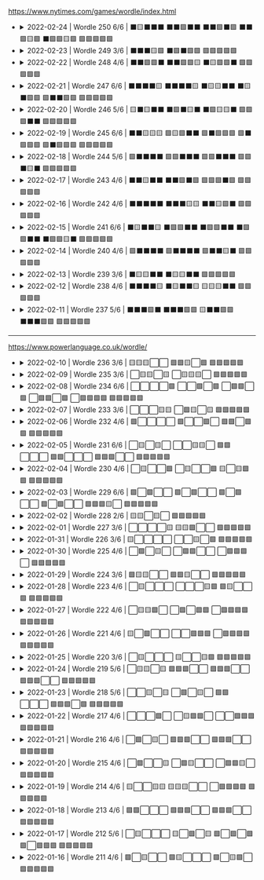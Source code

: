 https://www.nytimes.com/games/wordle/index.html


* <details>
  <summary>2022-02-24 | Wordle 250 6/6 | ⬛🟨⬛⬛⬛ ⬛⬛🟩⬛⬛ ⬛⬛🟩⬛🟩 ⬛⬛🟩🟨🟩 ⬛🟩🟩🟨🟩 🟩🟩🟩🟩🟩</summary>
    <a href="#"><img src="https://github.com/andry81/wordle-play/raw/master/games/2022-02-24/result.png" valign="middle" alt="result" /></a>
    <a href="#"><img src="https://github.com/andry81/wordle-play/raw/master/games/2022-02-24/stats.png" valign="middle" alt="stats" /></a>
  </details>

* <details>
  <summary>2022-02-23 | Wordle 249 3/6 | ⬛⬛⬛🟨🟩 ⬛🟩⬛🟩🟩 🟩🟩🟩🟩🟩</summary>
    <a href="#"><img src="https://github.com/andry81/wordle-play/raw/master/games/2022-02-23/result.png" valign="middle" alt="result" /></a>
    <a href="#"><img src="https://github.com/andry81/wordle-play/raw/master/games/2022-02-23/stats.png" valign="middle" alt="stats" /></a>
  </details>

* <details>
  <summary>2022-02-22 | Wordle 248 4/6 | ⬛⬛🟩🟩⬛ ⬛⬛🟩🟩🟨 ⬛🟨🟩🟩⬛ 🟩🟩🟩🟩🟩</summary>
    <a href="#"><img src="https://github.com/andry81/wordle-play/raw/master/games/2022-02-22/result.png" valign="middle" alt="result" /></a>
    <a href="#"><img src="https://github.com/andry81/wordle-play/raw/master/games/2022-02-22/stats.png" valign="middle" alt="stats" /></a>
  </details>

* <details>
  <summary>2022-02-21 | Wordle 247 6/6 | ⬛⬛⬛⬛🟨 ⬛⬛⬛⬛🟨 ⬛🟨🟨⬛⬛ ⬛🟨⬛🟩🟩 🟩⬛⬛🟩🟩 🟩🟩🟩🟩🟩</summary>
    <a href="#"><img src="https://github.com/andry81/wordle-play/raw/master/games/2022-02-21/result.png" valign="middle" alt="result" /></a>
    <a href="#"><img src="https://github.com/andry81/wordle-play/raw/master/games/2022-02-21/stats.png" valign="middle" alt="stats" /></a>
  </details>

* <details>
  <summary>2022-02-20 | Wordle 246 5/6 | 🟨⬛🟨⬛⬛ ⬛🟩⬛🟨⬛ ⬛🟩🟨🟨⬛ 🟩🟩🟩⬛⬛ 🟩🟩🟩🟩🟩</summary>
    <a href="#"><img src="https://github.com/andry81/wordle-play/raw/master/games/2022-02-20/result.png" valign="middle" alt="result" /></a>
    <a href="#"><img src="https://github.com/andry81/wordle-play/raw/master/games/2022-02-20/stats.png" valign="middle" alt="stats" /></a>
  </details>

* <details>
  <summary>2022-02-19 | Wordle 245 6/6 | ⬛⬛🟨🟨🟨 🟩🟨🟩⬛⬛ 🟩⬛🟩🟩🟩 🟩⬛🟩🟩🟩 🟩⬛🟩🟩🟩 🟩🟩🟩🟩🟩</summary>
    <a href="#"><img src="https://github.com/andry81/wordle-play/raw/master/games/2022-02-19/result.png" valign="middle" alt="result" /></a>
    <a href="#"><img src="https://github.com/andry81/wordle-play/raw/master/games/2022-02-19/stats.png" valign="middle" alt="stats" /></a>
  </details>

* <details>
  <summary>2022-02-18 | Wordle 244 5/6 | 🟩⬛⬛⬛⬛ 🟩🟩⬛⬛⬛ 🟩🟩⬛⬛⬛ 🟩🟩⬛🟨⬛ 🟩🟩🟩🟩🟩</summary>
    <a href="#"><img src="https://github.com/andry81/wordle-play/raw/master/games/2022-02-18/result.png" valign="middle" alt="result" /></a>
    <a href="#"><img src="https://github.com/andry81/wordle-play/raw/master/games/2022-02-18/stats.png" valign="middle" alt="stats" /></a>
  </details>

* <details>
  <summary>2022-02-17 | Wordle 243 4/6 | ⬛⬛🟨⬛⬛ ⬛⬛🟩⬛🟩 🟩🟩🟩⬛🟩 🟩🟩🟩🟩🟩</summary>
    <a href="#"><img src="https://github.com/andry81/wordle-play/raw/master/games/2022-02-17/result.png" valign="middle" alt="result" /></a>
    <a href="#"><img src="https://github.com/andry81/wordle-play/raw/master/games/2022-02-17/stats.png" valign="middle" alt="stats" /></a>
  </details>

* <details>
  <summary>2022-02-16 | Wordle 242 4/6 | ⬛⬛⬛⬛⬛ ⬛⬛⬛🟨🟨 ⬛⬛🟨🟩⬛ 🟩🟩🟩🟩🟩</summary>
    <a href="#"><img src="https://github.com/andry81/wordle-play/raw/master/games/2022-02-16/result.png" valign="middle" alt="result" /></a>
    <a href="#"><img src="https://github.com/andry81/wordle-play/raw/master/games/2022-02-16/stats.png" valign="middle" alt="stats" /></a>
  </details>

* <details>
  <summary>2022-02-15 | Wordle 241 6/6 | ⬛🟨⬛⬛🟨 ⬛🟩🟩⬛⬛ ⬛🟩🟩⬛⬛ ⬛🟩🟩⬛⬛ ⬛🟩🟩🟨⬛ 🟩🟩🟩🟩🟩</summary>
    <a href="#"><img src="https://github.com/andry81/wordle-play/raw/master/games/2022-02-15/result.png" valign="middle" alt="result" /></a>
    <a href="#"><img src="https://github.com/andry81/wordle-play/raw/master/games/2022-02-15/stats.png" valign="middle" alt="stats" /></a>
  </details>

* <details>
  <summary>2022-02-14 | Wordle 240 4/6 | 🟩⬛⬛⬛⬛ 🟩⬛⬛⬛⬛ 🟩⬛⬛🟨⬛ 🟩🟩🟩🟩🟩</summary>
    <a href="#"><img src="https://github.com/andry81/wordle-play/raw/master/games/2022-02-14/result.png" valign="middle" alt="result" /></a>
    <a href="#"><img src="https://github.com/andry81/wordle-play/raw/master/games/2022-02-14/stats.png" valign="middle" alt="stats" /></a>
  </details>

* <details>
  <summary>2022-02-13 | Wordle 239 3/6 | ⬛🟨🟨⬛⬛ ⬛🟨🟨⬛⬛ 🟩🟩🟩🟩🟩</summary>
    <a href="#"><img src="https://github.com/andry81/wordle-play/raw/master/games/2022-02-13/result.png" valign="middle" alt="result" /></a>
    <a href="#"><img src="https://github.com/andry81/wordle-play/raw/master/games/2022-02-13/stats.png" valign="middle" alt="stats" /></a>
  </details>

* <details>
  <summary>2022-02-12 | Wordle 238 4/6 | ⬛⬛⬛⬛🟨 ⬛🟨⬛⬛🟨 🟨🟨🟨⬛⬛ 🟩🟩🟩🟩🟩</summary>
    <a href="#"><img src="https://github.com/andry81/wordle-play/raw/master/games/2022-02-12/result.png" valign="middle" alt="result" /></a>
    <a href="#"><img src="https://github.com/andry81/wordle-play/raw/master/games/2022-02-12/stats.png" valign="middle" alt="stats" /></a>
  </details>

* <details>
  <summary>2022-02-11 | Wordle 237 5/6 | ⬛⬛⬛🟩⬛ ⬛⬛⬛🟩🟩 🟨⬛⬛🟩🟩 ⬛⬛⬛🟩🟩 🟩🟩🟩🟩🟩</summary>
    <a href="#"><img src="https://github.com/andry81/wordle-play/raw/master/games/2022-02-11/result.png" valign="middle" alt="result" /></a>
    <a href="#"><img src="https://github.com/andry81/wordle-play/raw/master/games/2022-02-11/stats.png" valign="middle" alt="stats" /></a>
  </details>

---

https://www.powerlanguage.co.uk/wordle/

* <details>
  <summary>2022-02-10 | Wordle 236 3/6 | 🟨🟨🟨⬜⬜ 🟩🟩🟨⬜🟩 🟩🟩🟩🟩🟩</summary>
    <a href="#"><img src="https://github.com/andry81/wordle-play/raw/master/games/2022-02-10/result.png" valign="middle" alt="result" /></a>
    <a href="#"><img src="https://github.com/andry81/wordle-play/raw/master/games/2022-02-10/stats.png" valign="middle" alt="stats" /></a>
  </details>

* <details>
  <summary>2022-02-09 | Wordle 235 3/6 | ⬜🟨🟨⬜🟨 ⬜🟨🟨🟨⬜ 🟩🟩🟩🟩🟩</summary>
    <a href="#"><img src="https://github.com/andry81/wordle-play/raw/master/games/2022-02-09/result.png" valign="middle" alt="result" /></a>
    <a href="#"><img src="https://github.com/andry81/wordle-play/raw/master/games/2022-02-09/stats.png" valign="middle" alt="stats" /></a>
  </details>

* <details>
  <summary>2022-02-08 | Wordle 234 6/6 | ⬜⬜⬜⬜🟩 ⬜⬜🟩⬜🟩 ⬜🟩🟩⬜🟩 ⬜🟩🟩⬜🟩 ⬜🟩🟩🟩🟩 🟩🟩🟩🟩🟩</summary>
    <a href="#"><img src="https://github.com/andry81/wordle-play/raw/master/games/2022-02-08/result.png" valign="middle" alt="result" /></a>
    <a href="#"><img src="https://github.com/andry81/wordle-play/raw/master/games/2022-02-08/stats.png" valign="middle" alt="stats" /></a>
  </details>

* <details>
  <summary>2022-02-07 | Wordle 233 3/6 | ⬜⬜⬜🟨🟨 ⬜🟩🟨⬜🟨 🟩🟩🟩🟩🟩</summary>
    <a href="#"><img src="https://github.com/andry81/wordle-play/raw/master/games/2022-02-07/result.png" valign="middle" alt="result" /></a>
    <a href="#"><img src="https://github.com/andry81/wordle-play/raw/master/games/2022-02-07/stats.png" valign="middle" alt="stats" /></a>
  </details>

* <details>
  <summary>2022-02-06 | Wordle 232 4/6 | 🟩⬜⬜⬜⬜ 🟩⬜⬜🟩⬜ 🟩🟩⬜🟩🟩 🟩🟩🟩🟩🟩</summary>
    <a href="#"><img src="https://github.com/andry81/wordle-play/raw/master/games/2022-02-06/result.png" valign="middle" alt="result" /></a>
    <a href="#"><img src="https://github.com/andry81/wordle-play/raw/master/games/2022-02-06/stats.png" valign="middle" alt="stats" /></a>
  </details>

* <details>
  <summary>2022-02-05 | Wordle 231 6/6 | ⬜🟨⬜🟨⬜ ⬜⬜🟨🟨⬜ 🟩🟩⬜⬜⬜ 🟩🟩⬜⬜⬜ 🟩🟩🟩⬜⬜ 🟩🟩🟩🟩🟩</summary>
    <a href="#"><img src="https://github.com/andry81/wordle-play/raw/master/games/2022-02-05/result.png" valign="middle" alt="result" /></a>
    <a href="#"><img src="https://github.com/andry81/wordle-play/raw/master/games/2022-02-05/stats.png" valign="middle" alt="stats" /></a>
  </details>

* <details>
  <summary>2022-02-04 | Wordle 230 4/6 | ⬜🟨⬜⬜🟩 ⬜🟨⬜⬜🟩 🟨⬜🟨🟩🟩 🟩🟩🟩🟩🟩</summary>
    <a href="#"><img src="https://github.com/andry81/wordle-play/raw/master/games/2022-02-04/result.png" valign="middle" alt="result" /></a>
    <a href="#"><img src="https://github.com/andry81/wordle-play/raw/master/games/2022-02-04/stats.png" valign="middle" alt="stats" /></a>
  </details>

* <details>
  <summary>2022-02-03 | Wordle 229 6/6 | 🟩⬜🟩⬜⬜ 🟩⬜🟩⬜⬜ 🟩⬜🟩⬜⬜ 🟩⬜🟩⬜⬜ 🟩🟩🟩🟨⬜ 🟩🟩🟩🟩🟩</summary>
    <a href="#"><img src="https://github.com/andry81/wordle-play/raw/master/games/2022-02-03/result.png" valign="middle" alt="result" /></a>
    <a href="#"><img src="https://github.com/andry81/wordle-play/raw/master/games/2022-02-03/stats.png" valign="middle" alt="stats" /></a>
  </details>

* <details>
  <summary>2022-02-02 | Wordle 228 2/6 | 🟨🟨⬜🟨⬜ 🟩🟩🟩🟩🟩</summary>
    <a href="#"><img src="https://github.com/andry81/wordle-play/raw/master/games/2022-02-02/result.png" valign="middle" alt="result" /></a>
    <a href="#"><img src="https://github.com/andry81/wordle-play/raw/master/games/2022-02-02/stats.png" valign="middle" alt="stats" /></a>
  </details>

* <details>
  <summary>2022-02-01 | Wordle 227 3/6 | ⬜⬜⬜⬜🟨 🟨🟨🟩⬜⬜ 🟩🟩🟩🟩🟩</summary>
    <a href="#"><img src="https://github.com/andry81/wordle-play/raw/master/games/2022-02-01/result.png" valign="middle" alt="result" /></a>
    <a href="#"><img src="https://github.com/andry81/wordle-play/raw/master/games/2022-02-01/stats.png" valign="middle" alt="stats" /></a>
  </details>

* <details>
  <summary>2022-01-31 | Wordle 226 3/6 | 🟨⬜⬜⬜⬜ ⬜⬜🟨⬜🟩 🟩🟩🟩🟩🟩</summary>
    <a href="#"><img src="https://github.com/andry81/wordle-play/raw/master/games/2022-01-31/result.png" valign="middle" alt="result" /></a>
    <a href="#"><img src="https://github.com/andry81/wordle-play/raw/master/games/2022-01-31/stats.png" valign="middle" alt="stats" /></a>
  </details>

* <details>
  <summary>2022-01-30 | Wordle 225 4/6 | ⬜🟩⬜🟨⬜ ⬜🟩🟩⬜⬜ ⬜🟩🟩🟩⬜ 🟩🟩🟩🟩🟩</summary>
    <a href="#"><img src="https://github.com/andry81/wordle-play/raw/master/games/2022-01-30/result.png" valign="middle" alt="result" /></a>
    <a href="#"><img src="https://github.com/andry81/wordle-play/raw/master/games/2022-01-30/stats.png" valign="middle" alt="stats" /></a>
  </details>

* <details>
  <summary>2022-01-29 | Wordle 224 3/6 | 🟩🟨🟨⬜⬜ 🟩🟩🟨⬜⬜ 🟩🟩🟩🟩🟩</summary>
    <a href="#"><img src="https://github.com/andry81/wordle-play/raw/master/games/2022-01-29/result.png" valign="middle" alt="result" /></a>
    <a href="#"><img src="https://github.com/andry81/wordle-play/raw/master/games/2022-01-29/stats.png" valign="middle" alt="stats" /></a>
  </details>

* <details>
  <summary>2022-01-28 | Wordle 223 4/6 | ⬜🟨⬜⬜⬜ ⬜⬜⬜🟨🟩 🟩🟨⬜⬜🟩 🟩🟩🟩🟩🟩</summary>
    <a href="#"><img src="https://github.com/andry81/wordle-play/raw/master/games/2022-01-28/result.png" valign="middle" alt="result" /></a>
    <a href="#"><img src="https://github.com/andry81/wordle-play/raw/master/games/2022-01-28/stats.png" valign="middle" alt="stats" /></a>
  </details>

* <details>
  <summary>2022-01-27 | Wordle 222 4/6 | ⬜🟨🟨🟩⬜ ⬜🟩⬜🟩🟩 ⬜🟩🟩🟩🟩 🟩🟩🟩🟩🟩</summary>
    <a href="#"><img src="https://github.com/andry81/wordle-play/raw/master/games/2022-01-27/result.png" valign="middle" alt="result" /></a>
    <a href="#"><img src="https://github.com/andry81/wordle-play/raw/master/games/2022-01-27/stats.png" valign="middle" alt="stats" /></a>
  </details>

* <details>
  <summary>2022-01-26 | Wordle 221 4/6 | 🟨⬜🟩⬜⬜ ⬜⬜🟩🟩🟩 ⬜🟩🟩🟩🟩 🟩🟩🟩🟩🟩</summary>
    <a href="#"><img src="https://github.com/andry81/wordle-play/raw/master/games/2022-01-26/result.png" valign="middle" alt="result" /></a>
    <a href="#"><img src="https://github.com/andry81/wordle-play/raw/master/games/2022-01-26/stats.png" valign="middle" alt="stats" /></a>
  </details>

* <details>
  <summary>2022-01-25 | Wordle 220 3/6 | ⬜🟨⬜⬜⬜ 🟨⬜⬜🟨🟩 🟩🟩🟩🟩🟩</summary>
    <a href="#"><img src="https://github.com/andry81/wordle-play/raw/master/games/2022-01-25/result.png" valign="middle" alt="result" /></a>
    <a href="#"><img src="https://github.com/andry81/wordle-play/raw/master/games/2022-01-25/stats.png" valign="middle" alt="stats" /></a>
  </details>

* <details>
  <summary>2022-01-24 | Wordle 219 5/6 | ⬜🟨🟨⬜🟨 🟩🟩🟩⬜⬜ 🟩🟩🟩⬜⬜ 🟩🟩🟩⬜⬜ 🟩🟩🟩🟩🟩</summary>
    <a href="#"><img src="https://github.com/andry81/wordle-play/raw/master/games/2022-01-24/result.png" valign="middle" alt="result" /></a>
    <a href="#"><img src="https://github.com/andry81/wordle-play/raw/master/games/2022-01-24/stats.png" valign="middle" alt="stats" /></a>
  </details>

* <details>
  <summary>2022-01-23 | Wordle 218 5/6 | ⬜⬜🟨⬜🟨 ⬜🟩⬜🟨⬜ 🟩🟩⬜⬜⬜ 🟩🟩🟩⬜🟩 🟩🟩🟩🟩🟩</summary>
    <a href="#"><img src="https://github.com/andry81/wordle-play/raw/master/games/2022-01-23/result.png" valign="middle" alt="result" /></a>
    <a href="#"><img src="https://github.com/andry81/wordle-play/raw/master/games/2022-01-23/stats.png" valign="middle" alt="stats" /></a>
  </details>

* <details>
  <summary>2022-01-22 | Wordle 217 4/6 | ⬜⬜⬜🟩⬜ ⬜🟨🟩🟩⬜ ⬜⬜🟩🟩🟩 🟩🟩🟩🟩🟩</summary>
    <a href="#"><img src="https://github.com/andry81/wordle-play/raw/master/games/2022-01-22/result.png" valign="middle" alt="result" /></a>
    <a href="#"><img src="https://github.com/andry81/wordle-play/raw/master/games/2022-01-22/stats.png" valign="middle" alt="stats" /></a>
  </details>

* <details>
  <summary>2022-01-21 | Wordle 216 4/6 | ⬜🟩⬜🟨⬜ 🟩🟩🟩⬜⬜ 🟩🟩🟩⬜⬜ 🟩🟩🟩🟩🟩</summary>
    <a href="#"><img src="https://github.com/andry81/wordle-play/raw/master/games/2022-01-21/result.png" valign="middle" alt="result" /></a>
    <a href="#"><img src="https://github.com/andry81/wordle-play/raw/master/games/2022-01-21/stats.png" valign="middle" alt="stats" /></a>
  </details>

* <details>
  <summary>2022-01-20 | Wordle 215 4/6 | ⬜🟩⬜⬜🟨 ⬜🟩🟨⬜⬜ ⬜🟩🟩🟨⬜ 🟩🟩🟩🟩🟩</summary>
    <a href="#"><img src="https://github.com/andry81/wordle-play/raw/master/games/2022-01-20/result.png" valign="middle" alt="result" /></a>
    <a href="#"><img src="https://github.com/andry81/wordle-play/raw/master/games/2022-01-20/stats.png" valign="middle" alt="stats" /></a>
  </details>

* <details>
  <summary>2022-01-19 | Wordle 214 4/6 | 🟨⬜⬜🟨🟨 🟨🟨🟨⬜⬜ ⬜🟩🟩🟩🟩 🟩🟩🟩🟩🟩</summary>
    <a href="#"><img src="https://github.com/andry81/wordle-play/raw/master/games/2022-01-19/result.png" valign="middle" alt="result" /></a>
    <a href="#"><img src="https://github.com/andry81/wordle-play/raw/master/games/2022-01-19/stats.png" valign="middle" alt="stats" /></a>
  </details>

* <details>
  <summary>2022-01-18 | Wordle 213 4/6 | 🟩🟩⬜⬜⬜ 🟩🟩🟩⬜⬜ 🟩🟩🟩⬜⬜ 🟩🟩🟩🟩🟩</summary>
    <a href="#"><img src="https://github.com/andry81/wordle-play/raw/master/games/2022-01-18/result.png" valign="middle" alt="result" /></a>
    <a href="#"><img src="https://github.com/andry81/wordle-play/raw/master/games/2022-01-18/stats.png" valign="middle" alt="stats" /></a>
  </details>

* <details>
  <summary>2022-01-17 | Wordle 212 5/6 | ⬜🟨⬜⬜⬜ 🟨⬜🟩⬜🟨 🟩⬜🟩⬜🟩 🟩⬜🟩🟩🟩 🟩🟩🟩🟩🟩</summary>
    <a href="#"><img src="https://github.com/andry81/wordle-play/raw/master/games/2022-01-17/result.png" valign="middle" alt="result" /></a>
    <a href="#"><img src="https://github.com/andry81/wordle-play/raw/master/games/2022-01-17/stats.png" valign="middle" alt="stats" /></a>
  </details>

* <details>
  <summary>2022-01-16 | Wordle 211 4/6 | 🟩⬜🟨⬜⬜ 🟩🟨⬜⬜⬜ 🟩⬜🟨🟩⬜ 🟩🟩🟩🟩🟩</summary>
    <a href="#"><img src="https://github.com/andry81/wordle-play/raw/master/games/2022-01-16/result.png" valign="middle" alt="result" /></a>
    <a href="#"><img src="https://github.com/andry81/wordle-play/raw/master/games/2022-01-16/stats.png" valign="middle" alt="stats" /></a>
  </details>
